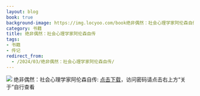 ```yaml
---
layout: blog
book: true
background-image: https://img.locyoo.com/book绝非偶然：社会心理学家阿伦森自传.jpg
category: 书籍
title: 绝非偶然：社会心理学家阿伦森自传
tags:
- 书籍
- 传记
redirect_from:
  - /2024/03/绝非偶然：社会心理学家阿伦森自传/
---
```

![](https://img.locyoo.com/book绝非偶然：社会心理学家阿伦森自传.jpg)
绝非偶然：社会心理学家阿伦森自传: <a name = "ref1" href="https://089m.com/f/50983618-1314076394-f29758?p=3619">点击下载</a>，访问密码请点击右上方“关于”自行查看